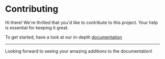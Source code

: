# Contributing

Hi there!
We're thrilled that you'd like to contribute to this project.
Your help is essential for keeping it great.

To get started, have a look at our in-depth [documentation](https://ws.kloudkit.com/contribute)

---

Looking forward to seeing your amazing additions to the documentation!
